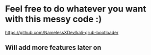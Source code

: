 # Feel free to do whatever you want with this messy code :)
https://github.com/NamelessXDev/kali-grub-bootloader
## Will add more features later on
